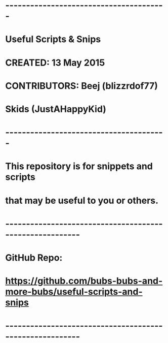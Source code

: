 # ---------------------------------------
#  Useful Scripts & Snips       
#  CREATED: 13 May 2015
#  CONTRIBUTORS: Beej (blizzrdof77)
#                Skids (JustAHappyKid)
# ---------------------------------------

# This repository is for snippets and scripts 
# that may be useful to you or others.

# --------------------------------------------------------
# GitHub Repo:
# https://github.com/bubs-bubs-and-more-bubs/useful-scripts-and-snips
# --------------------------------------------------------

